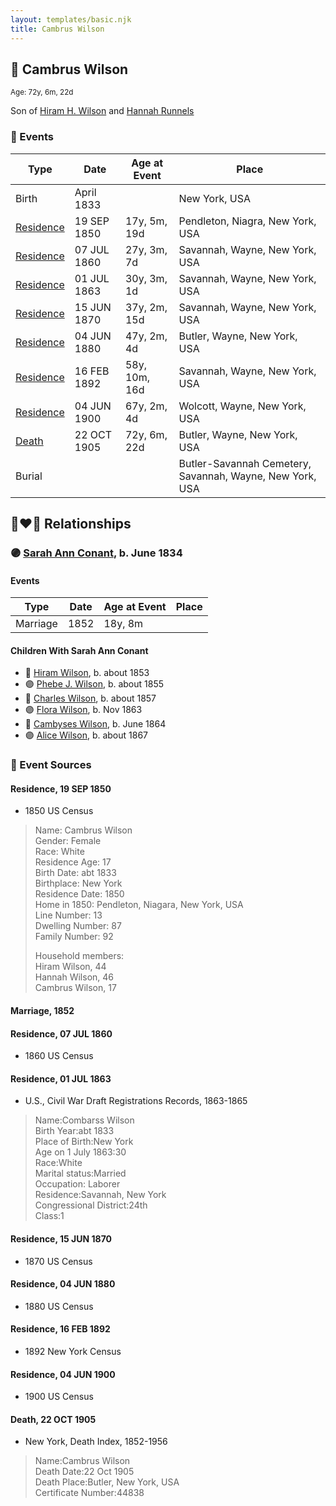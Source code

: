 ```yaml
---
layout: templates/basic.njk
title: Cambrus Wilson
---
```

## 🔵 Cambrus Wilson
<small>Age: 72y, 6m, 22d</small>

Son of [Hiram H. Wilson](/people/8/82044077) and [Hannah Runnels](/people/9/9135776)

### 📆 Events

Type | Date | Age at Event | Place
------ | ------ | ------ | ------
Birth | April 1833 |  | New York, USA
[Residence](#event-event-0) | 19 SEP 1850 | 17y, 5m, 19d | Pendleton, Niagra, New York, USA
[Residence](#event-event-1) | 07 JUL 1860 | 27y, 3m, 7d | Savannah, Wayne, New York, USA
[Residence](#event-event-2) | 01 JUL 1863 | 30y, 3m, 1d | Savannah, Wayne, New York, USA
[Residence](#event-event-3) | 15 JUN 1870 | 37y, 2m, 15d | Savannah, Wayne, New York, USA
[Residence](#event-event-4) | 04 JUN 1880 | 47y, 2m, 4d | Butler, Wayne, New York, USA
[Residence](#event-event-5) | 16 FEB 1892 | 58y, 10m, 16d | Savannah, Wayne, New York, USA
[Residence](#event-event-6) | 04 JUN 1900 | 67y, 2m, 4d | Wolcott, Wayne, New York, USA
[Death](#event-event-10) | 22 OCT 1905 | 72y, 6m, 22d | Butler, Wayne, New York, USA
Burial |  |  | Butler-Savannah Cemetery, Savannah, Wayne, New York, USA

## 👩‍❤️‍👨 Relationships

### 🟣 [Sarah Ann Conant](/people/3/3929404), b. June 1834

#### Events

Type | Date | Age at Event | Place
------ | ------ | ------ | ------
Marriage | 1852 | 18y, 8m |
#### Children With Sarah Ann Conant
* 🔵 [Hiram Wilson](/people/5/58050398), b. about 1853
* 🟣 [Phebe J. Wilson](/people/9/96493800), b. about 1855
* 🔵 [Charles Wilson](/people/6/64845280), b. about 1857
* 🟣 [Flora Wilson](/people/2/2426620), b. Nov 1863
* 🔵 [Cambyses Wilson](/people/3/335666), b. June 1864
* 🟣 [Alice Wilson](/people/4/41702), b. about 1867
### 📰 Event Sources

#### <a id="event-event-0"></a> Residence, 19 SEP 1850
* 1850 US Census
>   
  > Name: Cambrus Wilson  
  > Gender: Female  
  > Race: White  
  > Residence Age: 17  
  > Birth Date: abt 1833  
  > Birthplace: New York  
  > Residence Date: 1850  
  > Home in 1850: Pendleton, Niagara, New York, USA  
  > Line Number: 13  
  > Dwelling Number: 87  
  > Family Number: 92  
  >   
  > Household members:  
  > Hiram Wilson, 44  
  > Hannah Wilson, 46  
  > Cambrus Wilson, 17

#### <a id="event-family-0-event-0"></a> Marriage, 1852

#### <a id="event-event-1"></a> Residence, 07 JUL 1860
* 1860 US Census

#### <a id="event-event-2"></a> Residence, 01 JUL 1863
* U.S., Civil War Draft Registrations Records, 1863-1865
>   
  > Name:Combarss Wilson  
  > Birth Year:abt 1833  
  > Place of Birth:New York  
  > Age on 1 July 1863:30  
  > Race:White  
  > Marital status:Married  
  > Occupation: Laborer  
  > Residence:Savannah, New York  
  > Congressional District:24th  
  > Class:1

#### <a id="event-event-3"></a> Residence, 15 JUN 1870
* 1870 US Census

#### <a id="event-event-4"></a> Residence, 04 JUN 1880
* 1880 US Census

#### <a id="event-event-5"></a> Residence, 16 FEB 1892
* 1892 New York Census

#### <a id="event-event-6"></a> Residence, 04 JUN 1900
* 1900 US Census

#### <a id="event-event-10"></a> Death, 22 OCT 1905
* New York, Death Index, 1852-1956
>   
  > Name:Cambrus Wilson  
  > Death Date:22 Oct 1905  
  > Death Place:Butler, New York, USA  
  > Certificate Number:44838
